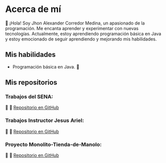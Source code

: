 # Acerca de mí
👋 ¡Hola! Soy Jhon Alexander Corredor Medina, un apasionado de la programación. Me encanta aprender y experimentar con nuevas tecnologías. Actualmente, estoy aprendiendo programación básica en Java y estoy emocionado de seguir aprendiendo y mejorando mis habilidades. 

## Mis habilidades
- Programación básica en Java. 🚀

## Mis repositorios

### Trabajos del SENA:
🔗 📁 [Repositorio en GitHub](https://github.com/jhonnCorredor/TrabajosSena.git)

### Trabajos Instructor Jesus Ariel:
🔗 📁 [Repositorio en GitHub](https://github.com/jhonnCorredor/JesusGonzalez-ADSO-2694679.git)

### Proyecto Monolito-Tienda-de-Manolo:
🔗 📁 [Repositorio en GitHub](https://github.com/jhonnCorredor/Monolito-Tienda-de-Manolo.git)
